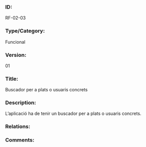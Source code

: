 ### ID:

RF-02-03

### Type/Category:

Funcional

### Version:

01

### Title: 

Buscador per a plats o usuaris concrets

### Description:

L’aplicació ha de tenir un buscador per a plats o usuaris concrets. 

### Relations:



### Comments:



